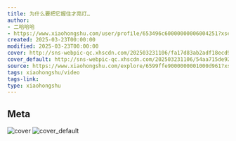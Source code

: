 ```yaml
---
title: 为什么要把它握住才亮灯…
author:
- 二哈哈哈
- https://www.xiaohongshu.com/user/profile/653496c60000000006004251?xsec_token=undefined
created: 2025-03-23T00:00:00
modified: 2025-03-23T00:00:00
cover: http://sns-webpic-qc.xhscdn.com/202503231106/fa17d83ab2adf18ecd933edb5efaf57d/1040g2sg30tk2lkb7kk6g5p9kir31ggihofpbeag!nc_n_webp_prv_1
cover_default: http://sns-webpic-qc.xhscdn.com/202503231106/54aa715de921cbf4c415f1ed3fa2bfa2/1040g2sg30tk2lkb7kk6g5p9kir31ggihofpbeag!nc_n_webp_mw_1
source: https://www.xiaohongshu.com/explore/6599ffe9000000001000d961?xsec_token=ABuQ5b9A7paJAOFKFSzvwpOIoWr_X7AFuzZPhzRtfGsTM=
tags: xiaohongshu/video
tags-link:
type: xiaohongshu
---
```


## Meta

![cover](http://sns-webpic-qc.xhscdn.com/202503231106/fa17d83ab2adf18ecd933edb5efaf57d/1040g2sg30tk2lkb7kk6g5p9kir31ggihofpbeag!nc_n_webp_prv_1)
![cover_default](http://sns-webpic-qc.xhscdn.com/202503231106/54aa715de921cbf4c415f1ed3fa2bfa2/1040g2sg30tk2lkb7kk6g5p9kir31ggihofpbeag!nc_n_webp_mw_1)
